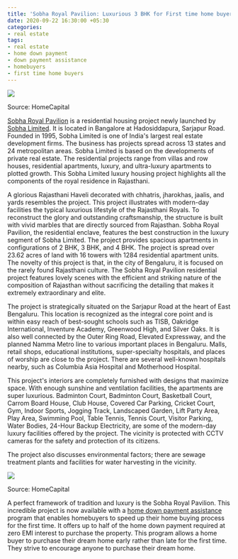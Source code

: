 ```yaml
---
title: 'Sobha Royal Pavilion: Luxurious 3 BHK for First time home buyers'
date: 2020-09-22 16:30:00 +05:30
categories:
- real estate
tags:
- real estate
- home down payment
- down payment assistance
- homebuyers
- first time home buyers
---
```


**[![](https://lh5.googleusercontent.com/m8Vfq0VGGb7xsiunh-tPhLhn-Jb_tO6Kenzvp3fYd8ViMuGHhcL8iE6nZlUJgvVniUNhRzU2rmtt6RV3urQex3r8vPjnvDQM1MpehE0YgvSulPjLz5HXyzH6_1VXwG3WALuoxUl8)](https://homecapital.in/property/421/Sobha-Royal-Pavilion-3-BHK)**

Source: HomeCapital

[Sobha Royal Pavilion](https://homecapital.in/property/421/Sobha-Royal-Pavilion-3-BHK) is a residential housing project newly launched by [Sobha Limited](https://homecapital.in/offering/developer/sobha-ltd). It is located in Bangalore at Hadosiddapura, Sarjapur Road. Founded in 1995, Sobha Limited is one of India's largest real estate development firms. The business has projects spread across 13 states and 24 metropolitan areas. Sobha Limited is based on the developments of private real estate. The residential projects range from villas and row houses, residential apartments, luxury, and ultra-luxury apartments to plotted growth. This Sobha Limited luxury housing project highlights all the components of the royal residence in Rajasthani.

A glorious Rajasthani Haveli decorated with chhatris, jharokhas, jaalis, and yards resembles the project. This project illustrates with modern-day facilities the typical luxurious lifestyle of the Rajasthani Royals. To reconstruct the glory and outstanding craftsmanship, the structure is built with vivid marbles that are directly sourced from Rajasthan. Sobha Royal Pavilion, the residential enclave, features the best construction in the luxury segment of Sobha Limited. The project provides spacious apartments in configurations of 2 BHK, 3 BHK, and 4 BHK. The project is spread over 23.62 acres of land with 16 towers with 1284 residential apartment units. The novelty of this project is that, in the city of Bengaluru, it is focused on the rarely found Rajasthani culture. The Sobha Royal Pavilion residential project features lovely scenes with the efficient and striking nature of the composition of Rajasthan without sacrificing the detailing that makes it extremely extraordinary and elite.

The project is strategically situated on the Sarjapur Road at the heart of East Bengaluru. This location is recognized as the integral core point and is within easy reach of best-sought schools such as TISB, Oakridge International, Inventure Academy, Greenwood High, and Silver Oaks. It is also well connected by the Outer Ring Road, Elevated Expressway, and the planned Namma Metro line to various important places in Bengaluru. Malls, retail shops, educational institutions, super-specialty hospitals, and places of worship are close to the project. There are several well-known hospitals nearby, such as Columbia Asia Hospital and Motherhood Hospital.

This project's interiors are completely furnished with designs that maximize space. With enough sunshine and ventilation facilities, the apartments are super luxurious. Badminton Court, Badminton Court, Basketball Court, Carrom Board House, Club House, Covered Car Parking, Cricket Court, Gym, Indoor Sports, Jogging Track, Landscaped Garden, Lift Party Area, Play Area, Swimming Pool, Table Tennis, Tennis Court, Visitor Parking, Water Bodies, 24-Hour Backup Electricity, are some of the modern-day luxury facilities offered by the project. The vicinity is protected with CCTV cameras for the safety and protection of its citizens.

The project also discusses environmental factors; there are sewage treatment plants and facilities for water harvesting in the vicinity.

**[![](https://lh3.googleusercontent.com/ifhvnqDtB6Wqm78LZ89hC8eMbWOqMtlcnJwQF3stRtBITv7NqNlK9AM5IfIoYBFU3Ot8eAzWx6OylB0SBpynyRCeLI82Fc_2KiBu5ABto_jThgW3oolgAv-IA16T8geZqviCPKb6)](https://homecapital.in/)**

Source: HomeCapital

A perfect framework of tradition and luxury is the Sobha Royal Pavilion. This incredible project is now available with a [home down payment assistance](https://homecapital.in/program) program that enables homebuyers to speed up their home buying process for the first time. It offers up to half of the home down payment required at zero EMI interest to purchase the property. This program allows a home buyer to purchase their dream home early rather than late for the first time. They strive to encourage anyone to purchase their dream home.